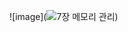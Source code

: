 ![image](![7장 메모리 관리](https://github.com/EnjoyCSStudy/CS-Knowledge-Source/assets/95271588/06f4144c-0585-4641-b466-a6306aebee9d))
